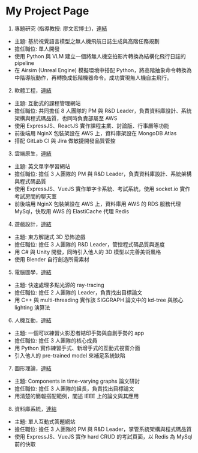 # My Project Page

1.	專題研究 (指導教授: 廖文宏博士)，[連結](https://github.com/bscny/undergraduate_project)
-	主題: 基於視覺語言模型之無人機飛航日誌生成與高階任務規劃
-	擔任職位: 單人開發
-	使用 Python 與 VLM 建立一個將無人機空拍影片轉換為結構化飛行日誌的 pipeline
-	在 Airsim (Unreal Engine) 模擬環境中搭配 Python，將高階抽象命令轉換為中階導航動作，再轉換成低階機器命令。成功實現無人機自主飛行。
2.	軟體工程，[連結](https://gitlab.com/jingxiang0405/moojidle)
-	主題: 互動式的課程管理網站
-	擔任職位: 共同擔任 8 人團隊的 PM 與 R&D Leader，負責資料庫設計、系統架構與程式碼品質，也同時負責部屬至 AWS
-	使用 ExpressJS、ReactJS 實作課程主業、討論版、行事曆等功能
-	前後端用 NginX 包裝架設在 AWS 上，資料庫架設在 MongoDB Atlas
-	搭配 GitLab CI 與 Jira 做敏捷開發品質管控
3.	雲端原生，[連結](https://github.com/bscny/VocabularyLetsUlearn/tree/develope-master)
-	主題: 英文單字學習網站
-	擔任職位: 擔任 3 人團隊的 PM 與 R&D Leader，負責資料庫設計、系統架構與程式碼品質
-	使用 ExpressJS、VueJS 實作單字卡系統、考試系統，使用 socket.io 實作考試房間的聊天室
-	前後端用 NginX 包裝架設在 AWS 上，資料庫用 AWS 的 RDS 服務代理 MySql，快取用 AWS 的 ElastiCache 代理 Redis
4.	遊戲設計，[連結](https://github.com/shiokko/3DFinalProject)
-	主題: 東方解謎式 3D 恐怖遊戲
-	擔任職位: 擔任 3 人團隊的 R&D Leader，管控程式碼品質與進度
-	用 C# 與 Unity 開發，同時引入他人的 3D 模型以完善美術風格
-	使用 Blender 自行創造所需素材
5.	電腦圖學，[連結](https://github.com/bscny/CG_final_project)
-	主題: 快速處理多點光源的 ray-tracing
-	擔任職位: 擔任 2 人團隊的 Leader，負責找出目標論文
-	用 C++ 與 multi-threading 實作該 SIGGRAPH 論文中的 kd-tree 與核心 lighting 演算法
6.	人機互動，[連結](https://github.com/EricLiu750501/HCI-FinalProject)
-	主題: 一個可以練習火影忍者結印手勢與自創手勢的 app
-	擔任職位: 擔任 3 人團隊的核心成員
-	用 Python 實作練習手式、新增手式的互動式視窗介面
-	引入他人的 pre-trained model 來補足系統缺陷
7.	圖形理論，[連結](https://www.canva.com/design/DAGodup9fA0/CzHraDehJ-TTylbJOEOJOg/edit)
-	主題: Components in time-varying graphs 論文研討
-	擔任職位: 擔任 3 人團隊的組長，負責找出目標論文
-	用清楚的簡報搭配範例，闡述 IEEE 上的論文與其應用
8.	資料庫系統，[連結](https://github.com/bscny/Kataohoot?tab=readme-ov-file)
-	主題: 單人互動式答題網站
-	擔任職位: 擔任 3 人團隊的 PM 與 R&D Leader，掌管系統架構與程式碼品質
-	使用 ExpressJS、VueJS 實作 hard CRUD 的考試頁面，以 Redis 為 MySql 前的快取
